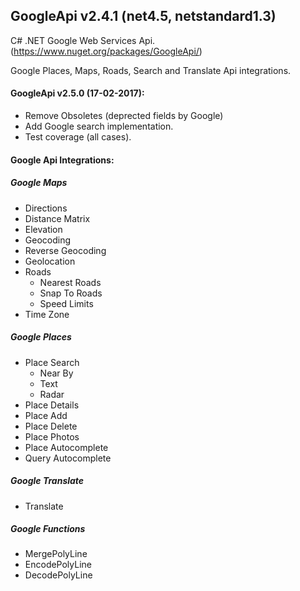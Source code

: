 ## GoogleApi v2.4.1 (net4.5, netstandard1.3)
C# .NET Google Web Services Api. (https://www.nuget.org/packages/GoogleApi/)

Google Places, Maps, Roads, Search and Translate Api integrations.

#### GoogleApi v2.5.0 (17-02-2017):
* Remove Obsoletes (deprected fields by Google)
* Add Google search implementation.
* Test coverage (all cases).

#### Google Api Integrations:
##### Google Maps
  * Directions
  * Distance Matrix
  * Elevation
  * Geocoding 
  * Reverse Geocoding
  * Geolocation
  * Roads 
    * Nearest Roads
    * Snap To Roads
    * Speed Limits
  * Time Zone

##### Google Places
  * Place Search
    * Near By
	* Text
	* Radar
  * Place Details
  * Place Add
  * Place Delete
  * Place Photos
  * Place Autocomplete
  * Query Autocomplete

##### Google Translate 
  * Translate

##### Google Functions 
  * MergePolyLine
  * EncodePolyLine
  * DecodePolyLine

